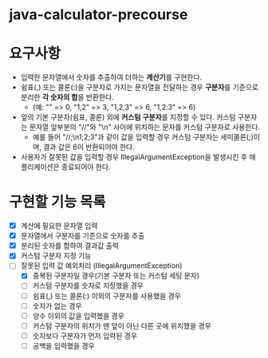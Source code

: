 # java-calculator-precourse

# 요구사항
- 입력한 문자열에서 숫자를 추출하여 더하는 **계산기**를 구현한다.
- 쉼표(,) 또는 콜론(:)을 구분자로 가지는 문자열을 전달하는 경우 **구분자**를 기준으로 분리한 **각 숫자의 합**을 반환한다.
  - (예: "" => 0, "1,2" => 3, "1,2,3" => 6, "1,2:3" => 6)
- 앞의 기본 구분자(쉼표, 콜론) 외에 **커스텀 구분자**를 지정할 수 있다. 커스텀 구분자는 문자열 앞부분의 "//"와 "\n" 사이에 위치하는 문자를 커스텀 구분자로 사용한다.
  - 예를 들어 "//;\n1;2;3"과 같이 값을 입력할 경우 커스텀 구분자는 세미콜론(;)이며, 결과 값은 6이 반환되어야 한다.
- 사용자가 잘못된 값을 입력할 경우 IllegalArgumentException을 발생시킨 후 애플리케이션은 종료되어야 한다.

# 구현할 기능 목록
- [x] 계산에 필요한 문자열 입력
- [x] 문자열에서 구분자를 기준으로 숫자를 추출
- [x] 분리된 숫자를 합하여 결과값 출력
- [x] 커스텀 구분자 지정 기능
- [ ] 잘못된 입력 값 예외처리 (IllegalArgumentException)
  - [x] 중복된 구분자일 경우(기본 구분자 또는 커스텀 세팅 문자)
  - [ ] 커스텀 구분자를 숫자로 지정했을 경우
  - [ ] 쉼표(,) 또는 콜론(:) 이외의 구분자를 사용했을 경우
  - [ ] 숫자가 없는 경우
  - [ ] 양수 이외의 값을 입력했을 경우
  - [ ] 커스텀 구분자의 위치가 맨 앞이 아닌 다른 곳에 위치했을 경우
  - [ ] 숫자보다 구분자가 먼저 입력된 경우
  - [ ] 공백을 입력했을 경우